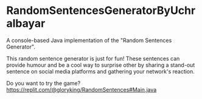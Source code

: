 # RandomSentencesGeneratorByUchralbayar

A console-based Java implementation of the "Random Sentences Generator".

This random sentence generator is just for fun! These sentences can provide humour and be a cool way to surprise other by sharing a stand-out sentence on social media platforms and gathering your network's reaction.

Do you want to try the game?
https://replit.com/@gloryking/RandomSentences#Main.java
